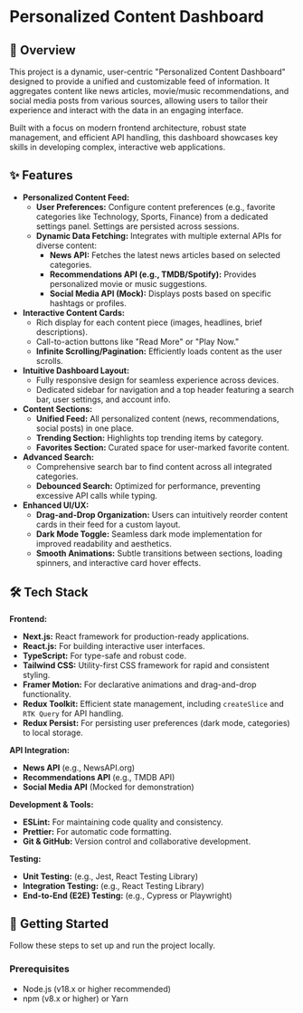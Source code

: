 # Personalized Content Dashboard

## 🚀 Overview

This project is a dynamic, user-centric "Personalized Content Dashboard" designed to provide a unified and customizable feed of information. It aggregates content like news articles, movie/music recommendations, and social media posts from various sources, allowing users to tailor their experience and interact with the data in an engaging interface.

Built with a focus on modern frontend architecture, robust state management, and efficient API handling, this dashboard showcases key skills in developing complex, interactive web applications.

## ✨ Features

* **Personalized Content Feed:**
    * **User Preferences:** Configure content preferences (e.g., favorite categories like Technology, Sports, Finance) from a dedicated settings panel. Settings are persisted across sessions.
    * **Dynamic Data Fetching:** Integrates with multiple external APIs for diverse content:
        * **News API:** Fetches the latest news articles based on selected categories.
        * **Recommendations API (e.g., TMDB/Spotify):** Provides personalized movie or music suggestions.
        * **Social Media API (Mock):** Displays posts based on specific hashtags or profiles.
* **Interactive Content Cards:**
    * Rich display for each content piece (images, headlines, brief descriptions).
    * Call-to-action buttons like "Read More" or "Play Now."
    * **Infinite Scrolling/Pagination:** Efficiently loads content as the user scrolls.
* **Intuitive Dashboard Layout:**
    * Fully responsive design for seamless experience across devices.
    * Dedicated sidebar for navigation and a top header featuring a search bar, user settings, and account info.
* **Content Sections:**
    * **Unified Feed:** All personalized content (news, recommendations, social posts) in one place.
    * **Trending Section:** Highlights top trending items by category.
    * **Favorites Section:** Curated space for user-marked favorite content.
* **Advanced Search:**
    * Comprehensive search bar to find content across all integrated categories.
    * **Debounced Search:** Optimized for performance, preventing excessive API calls while typing.
* **Enhanced UI/UX:**
    * **Drag-and-Drop Organization:** Users can intuitively reorder content cards in their feed for a custom layout.
    * **Dark Mode Toggle:** Seamless dark mode implementation for improved readability and aesthetics.
    * **Smooth Animations:** Subtle transitions between sections, loading spinners, and interactive card hover effects.

## 🛠️ Tech Stack

**Frontend:**
* **Next.js:** React framework for production-ready applications.
* **React.js:** For building interactive user interfaces.
* **TypeScript:** For type-safe and robust code.
* **Tailwind CSS:** Utility-first CSS framework for rapid and consistent styling.
* **Framer Motion:** For declarative animations and drag-and-drop functionality.
* **Redux Toolkit:** Efficient state management, including `createSlice` and `RTK Query` for API handling.
* **Redux Persist:** For persisting user preferences (dark mode, categories) to local storage.

**API Integration:**
* **News API** (e.g., NewsAPI.org)
* **Recommendations API** (e.g., TMDB API)
* **Social Media API** (Mocked for demonstration)

**Development & Tools:**
* **ESLint:** For maintaining code quality and consistency.
* **Prettier:** For automatic code formatting.
* **Git & GitHub:** Version control and collaborative development.

**Testing:**
* **Unit Testing:** (e.g., Jest, React Testing Library)
* **Integration Testing:** (e.g., React Testing Library)
* **End-to-End (E2E) Testing:** (e.g., Cypress or Playwright)

## 🚀 Getting Started

Follow these steps to set up and run the project locally.

### Prerequisites

* Node.js (v18.x or higher recommended)
* npm (v8.x or higher) or Yarn



